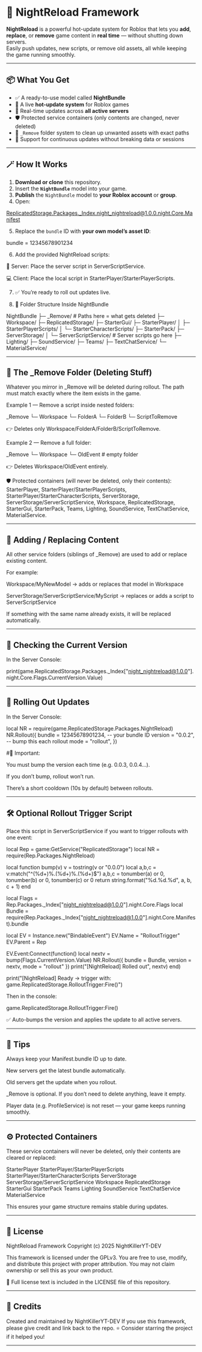 # 🌙 NightReload Framework

**NightReload** is a powerful hot-update system for Roblox that lets you **add**, **replace**, or **remove** game content in **real time** — without shutting down servers.  
Easily push updates, new scripts, or remove old assets, all while keeping the game running smoothly.

------------------------------------------------------------------------------------------------------------------------------------------

## 📦 What You Get

- ✅ A ready-to-use model called **NightBundle**  
- 🔁 A live **hot-update system** for Roblox games  
- 🧩 Real-time updates across **all active servers**  
- 🛡️ Protected service containers (only contents are changed, never deleted)  
- 🧼 `_Remove` folder system to clean up unwanted assets with exact paths  
- 🧠 Support for continuous updates without breaking data or sessions

------------------------------------------------------------------------------------------------------------------------------------------

## 🪄 How It Works

1. **Download or clone** this repository.  
2. Insert the **`NightBundle`** model into your game.  
3. **Publish** the `NightBundle` model to **your Roblox account** or **group**.  
4. Open:

ReplicatedStorage.Packages._Index.night_nightreload@1.0.0.night.Core.Manifest

5. Replace the `bundle` ID with **your own model’s asset ID**:

bundle = 12345678901234

6. Add the provided NightReload scripts:

📜 Server: Place the server script in ServerScriptService.

💻 Client: Place the local script in StarterPlayer/StarterPlayerScripts.

7. ✅ You’re ready to roll out updates live.

8. 🧰 Folder Structure Inside NightBundle

NightBundle
├─ _Remove/                      # Paths here = what gets deleted
├─ Workspace/
├─ ReplicatedStorage/
├─ StarterGui/
├─ StarterPlayer/
│  ├─ StarterPlayerScripts/
│  └─ StarterCharacterScripts/
├─ StarterPack/
├─ ServerStorage/
│  └─ ServerScriptService/       # Server scripts go here
├─ Lighting/
├─ SoundService/
├─ Teams/
├─ TextChatService/
└─ MaterialService/



------------------------------------------------------------------------------------------------------------------------------------------


## 🧹 The _Remove Folder (Deleting Stuff)

Whatever you mirror in _Remove will be deleted during rollout.
The path must match exactly where the item exists in the game.

Example 1 — Remove a script inside nested folders:

_Remove
└─ Workspace
   └─ FolderA
      └─ FolderB
         └─ ScriptToRemove

👉 Deletes only Workspace/FolderA/FolderB/ScriptToRemove.


Example 2 — Remove a full folder:

_Remove
└─ Workspace
   └─ OldEvent   # empty folder

👉 Deletes Workspace/OldEvent entirely.



🛡️ Protected containers (will never be deleted, only their contents):
StarterPlayer, StarterPlayer/StarterPlayerScripts, StarterPlayer/StarterCharacterScripts,
ServerStorage, ServerStorage/ServerScriptService, Workspace, ReplicatedStorage,
StarterGui, StarterPack, Teams, Lighting, SoundService, TextChatService, MaterialService.


-----------------------------------------------------------------------------------------------------------------------------------------


## 🧭 Adding / Replacing Content

All other service folders (siblings of _Remove) are used to add or replace existing content.

For example:

Workspace/MyNewModel → adds or replaces that model in Workspace

ServerStorage/ServerScriptService/MyScript → replaces or adds a script to ServerScriptService

If something with the same name already exists, it will be replaced automatically.


-----------------------------------------------------------------------------------------------------------------------------------------


## 🧪 Checking the Current Version

In the Server Console:

print(game.ReplicatedStorage.Packages._Index["night_nightreload@1.0.0"].night.Core.Flags.CurrentVersion.Value)


-----------------------------------------------------------------------------------------------------------------------------------------

## 🚀 Rolling Out Updates

In the Server Console:

local NR = require(game.ReplicatedStorage.Packages.NightReload)
NR.Rollout({
	bundle  = 12345678901234,  -- your bundle ID
	version = "0.0.2",         -- bump this each rollout
	mode    = "rollout",
})



#📝 Important:

You must bump the version each time (e.g. 0.0.3, 0.0.4...).

If you don’t bump, rollout won’t run.

There’s a short cooldown (10s by default) between rollouts.


-----------------------------------------------------------------------------------------------------------------------------------------

## 🛠 Optional Rollout Trigger Script

Place this script in ServerScriptService if you want to trigger rollouts with one event:


local Rep = game:GetService("ReplicatedStorage")
local NR  = require(Rep.Packages.NightReload)

local function bump(v)
	v = tostring(v or "0.0.0")
	local a,b,c = v:match("^(%d+)%.(%d+)%.(%d+)$")
	a,b,c = tonumber(a) or 0, tonumber(b) or 0, tonumber(c) or 0
	return string.format("%d.%d.%d", a, b, c + 1)
end

local Flags = Rep.Packages._Index["night_nightreload@1.0.0"].night.Core.Flags
local Bundle = require(Rep.Packages._Index["night_nightreload@1.0.0"].night.Core.Manifest).bundle

local EV = Instance.new("BindableEvent")
EV.Name = "RolloutTrigger"
EV.Parent = Rep

EV.Event:Connect(function()
	local nextv = bump(Flags.CurrentVersion.Value)
	NR.Rollout({ bundle = Bundle, version = nextv, mode = "rollout" })
	print("[NightReload] Rolled out", nextv)
end)

print("[NightReload] Ready → trigger with: game.ReplicatedStorage.RolloutTrigger:Fire()")



Then in the console:

game.ReplicatedStorage.RolloutTrigger:Fire()

✅ Auto-bumps the version and applies the update to all active servers.

-----------------------------------------------------------------------------------------------------------------------------------------

## 🧠 Tips

Always keep your Manifest.bundle ID up to date.

New servers get the latest bundle automatically.

Old servers get the update when you rollout.

_Remove is optional. If you don’t need to delete anything, leave it empty.

Player data (e.g. ProfileService) is not reset — your game keeps running smoothly.


-----------------------------------------------------------------------------------------------------------------------------------------

## ⚙️ Protected Containers

These service containers will never be deleted, only their contents are cleared or replaced:

StarterPlayer
StarterPlayer/StarterPlayerScripts
StarterPlayer/StarterCharacterScripts
ServerStorage
ServerStorage/ServerScriptService
Workspace
ReplicatedStorage
StarterGui
StarterPack
Teams
Lighting
SoundService
TextChatService
MaterialService


This ensures your game structure remains stable during updates.


-----------------------------------------------------------------------------------------------------------------------------------------

## 🪪 License


NightReload Framework
Copyright (c) 2025 NightKillerYT-DEV

This framework is licensed under the GPLv3.
You are free to use, modify, and distribute this project with proper attribution.
You may not claim ownership or sell this as your own product.


📜 Full license text is included in the LICENSE file of this repository.

-----------------------------------------------------------------------------------------------------------------------------------------

## 👑 Credits

Created and maintained by NightKillerYT-DEV
If you use this framework, please give credit and link back to the repo.
⭐ Consider starring the project if it helped you!

-----------------------------------------------------------------------------------------------------------------------------------------


